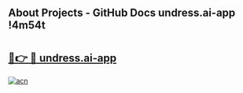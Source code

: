 ## About Projects - GitHub Docs undress.ai-app !4m54t

# <h2><a href="https://andorid.site?title=undress.ai-app&ref=19M">🔗👉 🔴 undress.ai-app</a></h2>

[![acn](https://github.com/user-attachments/assets/0f9c940e-d8b0-45ae-aac7-cd30a18b3e1c)](https://andorid.site?title=undress.ai-app&ref=19M)
